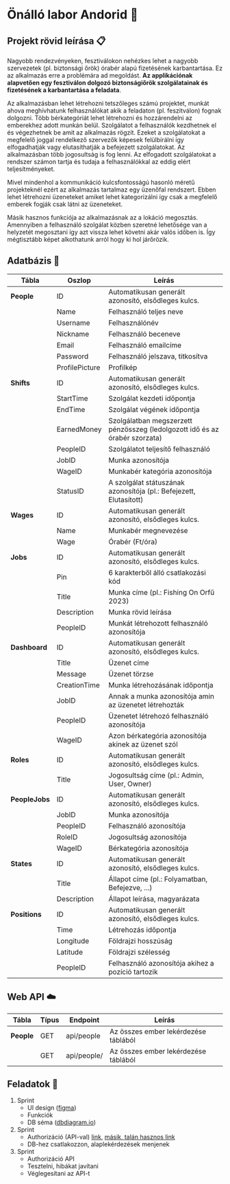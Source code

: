 # Önálló labor Andorid :iphone:

## Projekt rövid leírása :clipboard:

Nagyobb rendezvényeken, fesztiválokon nehézkes lehet a nagyobb szervezetek (pl. biztonsági őrök) órabér alapú fizetésének karbantartása. Ez az alkalmazás erre a problémára ad megoldást. **Az applikációnak alapvetően egy fesztiválon dolgozó biztonságiőrök szolgálatainak és fizetésének a karbantartása a feladata**.

Az alkalmazásban lehet létrehozni tetszőleges számú projektet, munkát ahova meghívhatunk felhasználókat akik a feladaton (pl. feszitválon) fognak dolgozni. Több bérkategóriát lehet létrehozni és hozzárendelni az emberekhez adott munkán belül. Szolgálatot a felhasználók kezdhetnek el és végezhetnek be amit az alkalmazás rögzít. Ezeket a szolgálatokat a megfelelő joggal rendelkező szervezők képesek felülbírálni így elfogadhatják vagy elutasíthatják a befejezett szolgálatokat. Az alkalmazásban több jogosultság is fog lenni. Az elfogadott szolgálatokat a rendszer számon tartja és tudaja a felhasználókkal az eddig elért teljesítményeket.

Mivel mindenhol a kommunikáció kulcsfontosságú hasonló méretű projekteknél ezért az alkalmazás tartalmaz egy üzenőfal rendszert. Ebben lehet létrehozni üzeneteket amiket lehet kategorizálni így csak a megfelelő emberek fogják csak látni az üzeneteket.

Másik hasznos funkciója az alkalmazásnak az a lokáció megosztás. Amennyiben a felhasználó szolgálat közben szeretné lehetősége van a helyzetét megosztani így azt vissza lehet követni akár valós időben is. Így mégtisztább képet alkothatunk arról hogy ki hol járőrözik.

## Adatbázis :floppy_disk:

| Tábla          | Oszlop          | Leírás                                                                      |
| -------------- | --------------- | --------------------------------------------------------------------------- |
| **People**     | ID              | Automatikusan generált azonosító, elsődleges kulcs.                         |
|                | Name            | Felhasználó teljes neve                                                     |
|                | Username        | Felhasználónév                                                              |
|                | Nickname        | Felhasználó beceneve                                                        |
|                | Email           | Felhasználó emailcíme                                                       |
|                | Password        | Felhasználó jelszava, titkosítva                                            |
|                | ProfilePicture  | Profilkép                                                                   |
| **Shifts**     | ID              | Automatikusan generált azonosító, elsődleges kulcs.                         |
|                | StartTime       | Szolgálat kezdeti időpontja                                                 |
|                | EndTime         | Szolgálat végének időpontja                                                 |
|                | EarnedMoney     | Szolgálatban megszerzett pénzösszeg (ledolgozott idő és az órabér szorzata) |
|                | PeopleID        | Szolgálatot teljesítő felhasználó                                           |
|                | JobID           | Munka azonosítója                                                           |
|                | WageID          | Munkabér kategória azonosítója                                              |
|                | StatusID        | A szolgálat státuszának azonosítója (pl.: Befejezett, Elutasított)          |
| **Wages**      | ID              | Automatikusan generált azonosító, elsődleges kulcs.                         |
|                | Name            | Munkabér megnevezése                                                        |
|                | Wage            | Órabér (Ft/óra)                                                             |
| **Jobs**       | ID              | Automatikusan generált azonosító, elsődleges kulcs.                         |
|                | Pin             | 6 karakterből álló csatlakozási kód                                         |
|                | Title           | Munka címe (pl.: Fishing On Orfű 2023)                                      |
|                | Description     | Munka rövid leírása                                                         |
|                | PeopleID        | Munkát létrehozott felhasználó azonosítója                                  |
| **Dashboard**  | ID              | Automatikusan generált azonosító, elsődleges kulcs.                         |
|                | Title           | Üzenet címe                                                                 |
|                | Message         | Üzenet törzse                                                               |
|                | CreationTime    | Munka létrehozásának időpontja                                              |
|                | JobID           | Annak a munka azonosítója amin az üzenetet létrehozták                      |
|                | PeopleID        | Üzenetet létrehozó felhasználó azonosítója                                  |
|                | WageID          | Azon bérkategória azonosítója akinek az üzenet szól                         |
| **Roles**      | ID              | Automatikusan generált azonosító, elsődleges kulcs.                         |
|                | Title           | Jogosultság címe (pl.: Admin, User, Owner)                                  |
| **PeopleJobs** | ID              | Automatikusan generált azonosító, elsődleges kulcs.                         |
|                | JobID           | Munka azonosítója                                                           |
|                | PeopleID        | Felhasználó azonosítója                                                     |
|                | RoleID          | Jogosultság azonosítója                                                     |
|                | WageID          | Bérkategória azonosítója                                                    |
| **States**     | ID              | Automatikusan generált azonosító, elsődleges kulcs.                         |
|                | Title           | Állapot címe (pl.: Folyamatban, Befejezve, ...)                             |
|                | Description     | Állapot leírása, magyarázata                                                |
| **Positions**  | ID              | Automatikusan generált azonosító, elsődleges kulcs.                         |
|                | Time            | Létrehozás időpontja                                                        |
|                | Longitude       | Földrajzi hosszúság                                                         |
|                | Latitude        | Földrajzi szélesség                                                         |
|                | PeopleID        | Felhasználó azonosítója akihez a pozíció tartozik                           |

## Web API :cloud:
| Tábla | Típus | Endpoint | Leírás |
| ----- | ----- | -------- | ------ |
| **People** | GET | api/people | Az összes ember lekérdezése táblából |
|            | GET | api/people/ | Az összes ember lekérdezése táblából |


## Feladatok :bookmark_tabs:
1. Sprint
   - UI design ([figma](https://www.figma.com))
   - Funkciók
   - DB séma ([dbdiagram.io](https://dbdiagram.io/home))
2. Sprint
   - Authorizáció (API-val) [link](https://learn.microsoft.com/en-us/aspnet/core/security/authorization/roles?view=aspnetcore-7.0), [másik, talán hasznos link](https://learn.microsoft.com/en-us/aspnet/web-api/overview/security/authentication-and-authorization-in-aspnet-web-api)
   - DB-hez csatlakozzon, alaplekérdezések menjenek
3. Sprint
   - Authorizáció API
   - Tesztelni, hibákat javítani
   - Véglegesítani az API-t